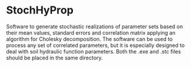 # StochHyProp
Software to generate stochastic realizations of parameter sets based on their mean values, standard errors and correlation matrix applying an algorithm for Cholesky decomposition. The software can be used to process any set of correlated parameters, but it is especially designed to deal with soil hydraulic function parameters.
Both the .exe and .stc files should be placed in the same directory. 
